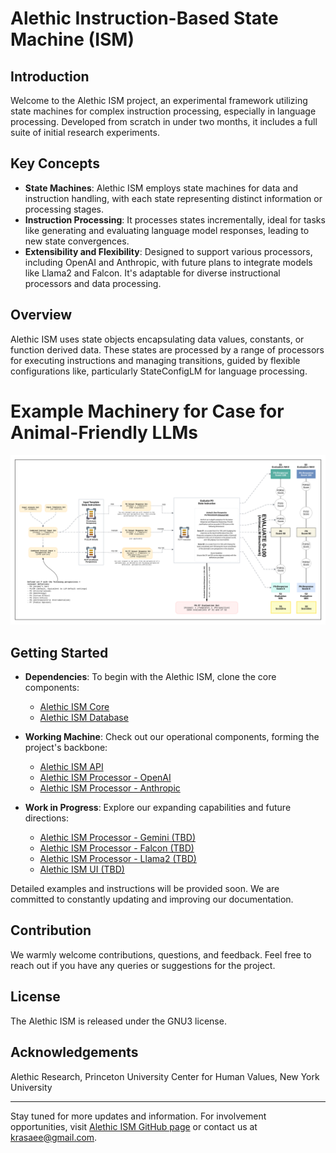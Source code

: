 # Alethic Instruction-Based State Machine (ISM)

## Introduction
Welcome to the Alethic ISM project, an experimental framework utilizing state machines for complex instruction processing, especially in language processing. Developed from scratch in under two months, it includes a full suite of initial research experiments.

## Key Concepts
- **State Machines**: Alethic ISM employs state machines for data and instruction handling, with each state representing distinct information or processing stages.
- **Instruction Processing**: It processes states incrementally, ideal for tasks like generating and evaluating language model responses, leading to new state convergences.
- **Extensibility and Flexibility**: Designed to support various processors, including OpenAI and Anthropic, with future plans to integrate models like Llama2 and Falcon. It's adaptable for diverse instructional processors and data processing.

## Overview
Alethic ISM uses state objects encapsulating data values, constants, or function derived data. These states are processed by a range of processors for executing instructions and managing transitions, guided by flexible configurations like, particularly StateConfigLM for language processing.

# Example Machinery for Case for Animal-Friendly LLMs
![Conceptual Machinery AnimaLLM](docs/ConceptualMachineryAnimaLLM_20231223r2.png)

## Getting Started
- **Dependencies**: To begin with the Alethic ISM, clone the core components:
  - [Alethic ISM Core](https://github.com/quantumwake/alethic-ism-core.git)
  - [Alethic ISM Database](https://github.com/quantumwake/alethic-ism-db.git)
 
- **Working Machine**: Check out our operational components, forming the project's backbone:
  - [Alethic ISM API](https://github.com/quantumwake/alethic-ism-api.git)
  - [Alethic ISM Processor - OpenAI](https://github.com/quantumwake/alethic-ism-processor-openai.git)
  - [Alethic ISM Processor - Anthropic](https://github.com/quantumwake/alethic-ism-processor-anthropic.git)
 
- **Work in Progress**: Explore our expanding capabilities and future directions:
  - [Alethic ISM Processor - Gemini (TBD)](https://github.com/quantumwake/alethic-ism-processor-gemini)
  - [Alethic ISM Processor - Falcon (TBD)](https://github.com/quantumwake/alethic-ism-processor-falcon)
  - [Alethic ISM Processor - Llama2 (TBD)](https://github.com/quantumwake/alethic-ism-processor-llama2)
  - [Alethic ISM UI (TBD)](https://github.com/quantumwake/alethic-ism-ui)

Detailed examples and instructions will be provided soon. We are committed to constantly updating and improving our documentation.

## Contribution
We warmly welcome contributions, questions, and feedback. Feel free to reach out if you have any queries or suggestions for the project.

## License
The Alethic ISM is released under the GNU3 license.

## Acknowledgements
Alethic Research, Princeton University Center for Human Values, New York University

---

Stay tuned for more updates and information. For involvement opportunities, visit [Alethic ISM GitHub page](https://github.com/quantumwake/alethic) or contact us at krasaee@gmail.com.
